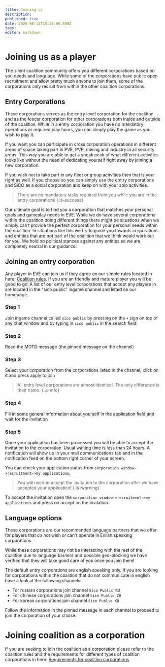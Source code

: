 ```yaml
---
title: Joining us
description: 
published: true
date: 2020-08-12T15:25:00.500Z
tags: 
editor: markdown
---
```


# Joining us as a player
The silent coalition community offers you different corporations based on you needs and language. While some of the corporations have public open recruitment and allow pretty much anyone to join them, some of the corporations only recruit from within the other coalition corporations.

## Entry Corporations
These corporations serves as the entry level corporation for the coalition and as the feeder corporation for other corporations both inside and outside of the coalition. While in a entry corporation you have no mandatory operations or required play hours, you can simply play the game as you wish to play it.

If you want you can participate in cross corporation operations in different areas of space taking part in PVE, PVP, mining and industry in all security areas. This way you are able to get a sneak peak of what different activities looks like without the need of dedicating yourself right away by joining a new corporation.

If you wish not to take part in any fleet or group activities then that is your right as well. If you choose so you can simply use the emtry corporations and SiCO as a social corporation and keep on with your solo activities.

> There are no mandatory tasks required from you while you are in the entry corporations
{.is-success}

Our ultimate goal is to find you a corporation that matches your personal goals and gameplay needs in EVE. While we do have several corporations within the coalition doing different things there might be situations when we simply can’t provide the perfect corporation for your personal needs within the coalition. In situations like this we try to guide you towards corporations and entities that are not part of the coalition that we think would work out for you. We hold no political stances against any entities so we are completely neutral in our guidance.

## Joining an entry corporation

Any player in EVE can join us if they agree on our simple rules located in here: [Coalition rules](/community/rules). If you are an friendly and mature player you will be good to go! A list of our entry level corporations that accept any players in are located in the "sico public" ingame channel and listed on our homepage.

### Step 1
Join ingame channel called `sico public` by pressing on the `+` sign on top of any chat window and by typing in `sico public` in the search field

### Step 2
Read the MOTD message (the pinned message on the channel)

### Step 3
Select your corporation from the corporations listed in the channel, click on it and press apply to join

> All entry level corporations are almost identical. The only difference is their name.
{.is-info}

### Step 4
Fill in some general information about yourself in the application field and wait for the invitation

### Step 5
Once your application has been processed you will be able to accept the invitation to the corporation. Usual waiting time is less than 24 hours. A notification will show up in your mail communications tab and in the notification feed on the bottom right corner of your screen.

You can check your application status from `corporation window->recruitment->my applications`.

> You will need to accept the invitation to the corporation after we have accepted your application!
{.is-warning}

To accept the invitation open the `corporation window->recruitment->my applications` and press on accept on the invitation.

## Language options
These corporations are our recommended language partners that we offer for players that do not wish or can't operate in Enlish speaking corporations. 

While these corporations may not be interacting with the rest of the coalition due to language barriers and possible geo-blocking we have verified that they will take good care of you once you join them!

The default entry corporations are english speaking only. If you are looking for corporations within the coalition that do not communicate in english have a look at the following channels:

- For russian corporations join channel `Sico Public RU`
- For chinese corporations join channel `Sico Public ZH`
- For korean corporations join channel `Sico Public KO`

Follow the information in the pinned message in each channel to proceed to join the corporation of your choise.

# Joining coalition as a corporation
If you are seeking to join the coalition as a corporation please refer to the coalition rules and the requirements for different types of coalition corporations in here: [Requirements for coalition corporations](/community/rules#requirements-for-all-coalition-members)

